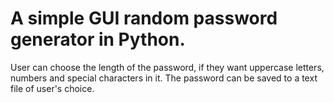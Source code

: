 # A simple GUI random password generator in Python.

User can choose the length of the password, if they want uppercase letters, 
numbers and special characters in it. The password can be saved to a text 
file of user's choice.
